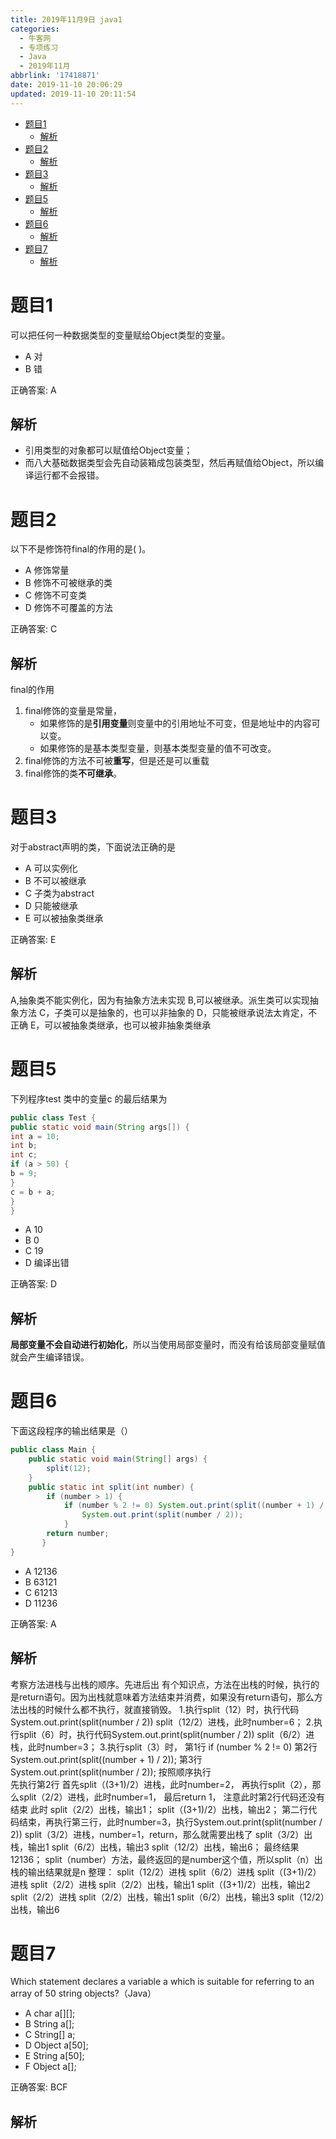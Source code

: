 ```yaml
---
title: 2019年11月9日 java1
categories:
  - 牛客网
  - 专项练习
  - Java
  - 2019年11月
abbrlink: '17418871'
date: 2019-11-10 20:06:29
updated: 2019-11-10 20:11:54
---
```

- [题目1](/exam/17418871/#题目1)
    - [解析](/exam/17418871/#解析)
- [题目2](/exam/17418871/#题目2)
    - [解析](/exam/17418871/#解析)
- [题目3](/exam/17418871/#题目3)
    - [解析](/exam/17418871/#解析)
- [题目5](/exam/17418871/#题目5)
    - [解析](/exam/17418871/#解析)
- [题目6](/exam/17418871/#题目6)
    - [解析](/exam/17418871/#解析)
- [题目7](/exam/17418871/#题目7)
    - [解析](/exam/17418871/#解析)

<!--more-->
<script src="https://cdn.bootcss.com/jquery/3.4.0/jquery.slim.min.js"></script>
<script>$(document).ready(function () {$(".post-body > ul:nth-child(1)").hide();});</script>

<!--end-->
# 题目1
可以把任何一种数据类型的变量赋给Object类型的变量。
- A 对
- B 错

正确答案: A

## 解析
- 引用类型的对象都可以赋值给Object变量；
- 而八大基础数据类型会先自动装箱成包装类型，然后再赋值给Object，所以编译运行都不会报错。

# 题目2
以下不是修饰符final的作用的是( )。
- A 修饰常量
- B 修饰不可被继承的类
- C 修饰不可变类
- D 修饰不可覆盖的方法

正确答案: C

## 解析
final的作用
1. final修饰的变量是常量，
    -  如果修饰的是**引用变量**则变量中的引用地址不可变，但是地址中的内容可以变。
    - 如果修饰的是基本类型变量，则基本类型变量的值不可改变。
2. final修饰的方法不可被**重写**，但是还是可以重载
3. final修饰的类**不可继承**。


# 题目3
对于abstract声明的类，下面说法正确的是
- A 可以实例化
- B 不可以被继承
- C 子类为abstract
- D 只能被继承
- E 可以被抽象类继承

正确答案: E

## 解析
A,抽象类不能实例化，因为有抽象方法未实现
B,可以被继承。派生类可以实现抽象方法
C，子类可以是抽象的，也可以非抽象的
D，只能被继承说法太肯定，不正确
E，可以被抽象类继承，也可以被非抽象类继承


# 题目5
下列程序test 类中的变量c 的最后结果为
```java
public class Test {
public static void main(String args[]) {
int a = 10;
int b;
int c;
if (a > 50) {
b = 9;
}
c = b + a;
}
}
```
- A 10
- B 0
- C 19
- D 编译出错

正确答案: D

## 解析
**局部变量不会自动进行初始化**，所以当使用局部变量时，而没有给该局部变量赋值就会产生编译错误。

# 题目6
下面这段程序的输出结果是（）
```java
public class Main {
    public static void main(String[] args) {
        split(12);
    }
    public static int split(int number) {
        if (number > 1) {
            if (number % 2 != 0) System.out.print(split((number + 1) / 2));
                System.out.print(split(number / 2));
            }
        return number;
       }
}
```
- A 12136
- B 63121
- C 61213
- D 11236

正确答案: A

## 解析
考察方法进栈与出栈的顺序。先进后出
有个知识点，方法在出栈的时候，执行的是return语句。因为出栈就意味着方法结束并消费，如果没有return语句，那么方法出栈的时候什么都不执行，就直接销毁。
1.执行split（12）时，执行代码System.out.print(split(number / 2))
    split（12/2）进栈，此时number=6；
2.执行split（6）时，执行代码System.out.print(split(number / 2))
    split（6/2）进栈，此时number=3；
3.执行split（3）时，
第1行 if (number % 2 != 0)
第2行          System.out.print(split((number + 1) / 2));
第3行    System.out.print(split(number / 2));
 按照顺序执行   
 先执行第2行
            首先split（(3+1)/2）进栈，此时number=2，
            再执行split（2），那么split（2/2）进栈，此时number=1， 最后return 1，
            注意此时第2行代码还没有结束
            此时
            split（2/2）出栈，输出1；
            split（(3+1)/2）出栈，输出2；
   第二行代码结束，再执行第三行，此时number=3，执行System.out.print(split(number / 2))
           split（3/2）进栈，number=1，return，那么就需要出栈了
split（3/2）出栈，输出1
split（6/2）出栈，输出3
split（12/2）出栈，输出6；
最终结果12136；
split（number）方法，最终返回的是number这个值，所以split（n）出栈的输出结果就是n
整理：
split（12/2）进栈
split（6/2）进栈
split（(3+1)/2）进栈
split（2/2）进栈
       split（2/2）出栈，输出1
        split（(3+1)/2）出栈，输出2
split（2/2）进栈
        split（2/2）出栈，输出1
split（6/2）出栈，输出3
split（12/2）出栈，输出6

# 题目7
Which statement declares a variable a which is suitable for referring to an array of 50 string objects?（Java）
- A char a[][];
- B String a[];
- C String[] a;
- D Object a[50];
- E String a[50];
- F Object a[];

正确答案: BCF

## 解析
